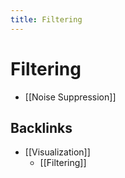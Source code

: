 ```yaml
---
title: Filtering
---
```


# Filtering
- [[Noise Suppression]]




## Backlinks
* [[Visualization]]
	* [[Filtering]]

